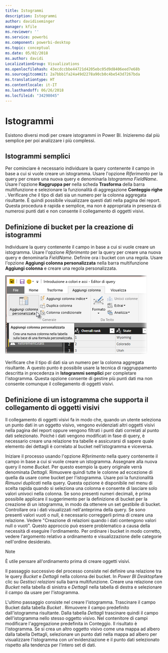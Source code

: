 ```yaml
---
title: Istogrammi
description: Istogrammi
author: davidiseminger
manager: kfile
ms.reviewer: ''
ms.service: powerbi
ms.component: powerbi-desktop
ms.topic: conceptual
ms.date: 05/02/2018
ms.author: davidi
LocalizationGroup: Visualizations
ms.openlocfilehash: 43ecdccbbe44721d4205ebc05d9d8406eed7e68b
ms.sourcegitcommit: 2a7bbb1fa24a49d2278a90cb0c4be543d7267bda
ms.translationtype: HT
ms.contentlocale: it-IT
ms.lasthandoff: 06/26/2018
ms.locfileid: "34298045"
---
```

# <a name="histograms"></a>Istogrammi
Esistono diversi modi per creare istogrammi in Power BI. Inizieremo dal più semplice per poi analizzare i più complessi.

## <a name="simple-histograms"></a>Istogrammi semplici
Per cominciare è necessario individuare la query contenente il campo in base a cui si vuole creare un istogramma.  Usare l'opzione *Riferimento* per la query per creare una nuova query e denominarla *Istogramma FieldName*. Usare l'opzione **Raggruppa per** nella scheda **Trasforma** della barra multifunzione e selezionare la funzionalità di aggregazione **Conteggio righe** . Verificare che il tipo di dati sia un numero per la colonna aggregata risultante. È quindi possibile visualizzare questi dati nella pagina dei report. Questa procedura è rapida e semplice, ma non è appropriata in presenza di numerosi punti dati e non consente il collegamento di oggetti visivi.

## <a name="defining-buckets-to-build-a-histogram"></a>Definizione di bucket per la creazione di istogrammi
Individuare la query contenente il campo in base a cui si vuole creare un istogramma. Usare l'opzione *Riferimento* per la query per creare una nuova query e denominarla *FieldName*.  Definire ora i bucket con una regola. Usare l'opzione **Aggiungi colonna personalizzata** nella barra multifunzione **Aggiungi colonna** e creare una regola personalizzata.

![](media/service-histograms/powerbi-service-histograms_1.png)

Verificare che il tipo di dati sia un numero per la colonna aggregata risultante. A questo punto è possibile usare la tecnica di raggruppamento descritta in precedenza in **Istogrammi semplici** per completare l'istogramma. Questa opzione consente di gestire più punti dati ma non consente comunque il collegamento di oggetti visivi.

## <a name="defining-a-histogram-that-supports-brushing"></a>Definizione di un istogramma che supporta il collegamento di oggetti visivi
Il collegamento di oggetti visivi fa in modo che, quando un utente seleziona un punto dati in un oggetto visivo, vengono evidenziati altri oggetti visivi nella pagina del report oppure vengono filtrati i punti dati correlati al punto dati selezionato.  Poiché i dati vengono modificati in fase di query, è necessario creare una relazione tra tabelle e assicurarsi di sapere quale elemento dei dettagli è correlato al bucket nell'istogramma e viceversa.

Iniziare il processo usando l'opzione *Riferimento* nella query contenente il campo in base a cui si vuole creare un istogramma.  Assegnare alla nuova query il nome *Bucket*.  Per questo esempio la query originale verrà denominata *Dettagli*.  Rimuovere quindi tutte le colonne ad eccezione di quella da usare come bucket per l'istogramma.  Usare poi la funzionalità *Rimuovi duplicati* nella query. Questa opzione è disponibile nel menu di scelta rapida quando si seleziona una colonna e consente di lasciare solo valori univoci nella colonna. Se sono presenti numeri decimali, è prima possibile applicare il suggerimento per la definizione di bucket per la creazione di un istogramma, in modo da ottenere un set gestibile di bucket.  Controllare ora i dati visualizzati nell'anteprima della query. Se sono presenti valori vuoti o null, è necessario correggerli prima di creare una relazione. Vedere "Creazione di relazioni quando i dati contengono valori null o vuoti". Questo approccio può essere problematico a causa della necessità di eseguire l'ordinamento. Per ordinare i bucket in modo corretto, vedere l'argomento relativo a ordinamento e visualizzazione delle categorie nell'ordine desiderato. 

> [!NOTE]
> È utile pensare all'ordinamento prima di creare oggetti visivi.   
> 
> 

Il passaggio successivo del processo consiste nel definire una relazione tra le query *Bucket* e *Dettagli* nella colonna dei bucket.  In *Power BI Desktop*fare clic su *Gestisci relazioni* sulla barra multifunzione.  Creare una relazione con *Bucket* nella tabella di sinistra e *Dettagli* nella tabella di destra e selezionare il campo da usare per l'istogramma. 

L'ultimo passaggio consiste nel creare l'istogramma. Trascinare il campo Bucket dalla tabella *Bucket* . Rimuovere il campo predefinito dall'istogramma risultante.  Dalla tabella *Dettagli* trascinare quindi il campo dell'istogramma nello stesso oggetto visivo. Nel contenitore di campi modificare l'aggregazione predefinita in Conteggio. Il risultato è l'istogramma. Se si crea un altro oggetto visivo come una mappa ad albero dalla tabella Dettagli, selezionare un punto dati nella mappa ad albero per visualizzare l'istogramma con un'evidenziazione e il punto dati selezionato rispetto alla tendenza per l'intero set di dati.

